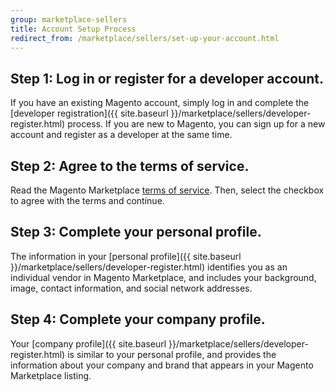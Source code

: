 ```yaml
---
group: marketplace-sellers
title: Account Setup Process
redirect_from: /marketplace/sellers/set-up-your-account.html
---
```


## Step 1: Log in or register for a developer account.

If you have an existing Magento account, simply log in and complete the [developer registration]({{ site.baseurl }}/marketplace/sellers/developer-register.html) process. If you are new to Magento, you can sign up for a new account and register as a developer at the same time.

## Step 2: Agree to the terms of service.

Read the Magento Marketplace [terms of service](https://magento.com/legal/terms/marketplace-xcelerate). Then, select the checkbox to agree with the terms and continue.

## Step 3: Complete your personal profile.

The information in your [personal profile]({{ site.baseurl }}/marketplace/sellers/developer-register.html) identifies you as an individual vendor in Magento Marketplace, and includes your background, image, contact information, and social network addresses.

## Step 4: Complete your company profile.

Your [company profile]({{ site.baseurl }}/marketplace/sellers/developer-register.html) is similar to your personal profile, and provides the information about your company and brand that appears in your Magento Marketplace listing.
